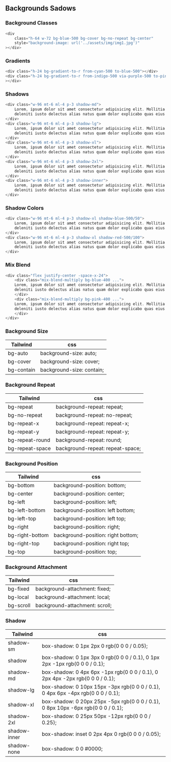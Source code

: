 ## Backgrounds Sadows

### Background Classes

```c
<div
    class="h-64 w-72 bg-blue-500 bg-cover bg-no-repeat bg-center"
    style="background-image: url('../assets/img/img1.jpg')"
></div>
```

### Gradients

```c
<div class="h-24 bg-gradient-to-r from-cyan-500 to-blue-500"></div>
<div class="h-24 bg-gradient-to-r from-indigo-500 via-purple-500 to-pink-500"
></div>
```

### Shadows

```c
<div class="w-96 mt-6 ml-4 p-3 shadow-md">
    Lorem, ipsum dolor sit amet consectetur adipisicing elit. Mollitia minus
    deleniti iusto delectus alias natus quam dolor explicabo quas eius!
</div>
<div class="w-96 mt-6 ml-4 p-3 shadow-lg">
    Lorem, ipsum dolor sit amet consectetur adipisicing elit. Mollitia minus
    deleniti iusto delectus alias natus quam dolor explicabo quas eius!
</div>
<div class="w-96 mt-6 ml-4 p-3 shadow-xl">
    Lorem, ipsum dolor sit amet consectetur adipisicing elit. Mollitia minus
    deleniti iusto delectus alias natus quam dolor explicabo quas eius!
</div>
<div class="w-96 mt-6 ml-4 p-3 shadow-2xl">
    Lorem, ipsum dolor sit amet consectetur adipisicing elit. Mollitia minus
    deleniti iusto delectus alias natus quam dolor explicabo quas eius!
</div>
<div class="w-96 mt-6 ml-4 p-3 shadow-inner">
    Lorem, ipsum dolor sit amet consectetur adipisicing elit. Mollitia minus
    deleniti iusto delectus alias natus quam dolor explicabo quas eius!
</div>
```

### Shadow Colors

```c
<div class="w-96 mt-6 ml-4 p-3 shadow-xl shadow-blue-500/50">
    Lorem, ipsum dolor sit amet consectetur adipisicing elit. Mollitia minus
    deleniti iusto delectus alias natus quam dolor explicabo quas eius!
</div>
<div class="w-96 mt-6 ml-4 p-3 shadow-xl shadow-red-500/100">
    Lorem, ipsum dolor sit amet consectetur adipisicing elit. Mollitia minus
    deleniti iusto delectus alias natus quam dolor explicabo quas eius!
</div>
```

### Mix Blend

```c
<div class="flex justify-center -space-x-24">
    <div class="mix-blend-multiply bg-blue-400 ...">
    Lorem, ipsum dolor sit amet consectetur adipisicing elit. Mollitia minus
    deleniti iusto delectus alias natus quam dolor explicabo quas eius!
    </div>
    <div class="mix-blend-multiply bg-pink-400 ...">
    Lorem, ipsum dolor sit amet consectetur adipisicing elit. Mollitia minus
    deleniti iusto delectus alias natus quam dolor explicabo quas eius!
    </div>
</div>
```

### Background Size

| Tailwind   | css                       |
| ---------- | ------------------------- |
| bg-auto    | background-size: auto;    |
| bg-cover   | background-size: cover;   |
| bg-contain | background-size: contain; |

### Background Repeat

| Tailwind        | css                              |
| --------------- | -------------------------------- |
| bg-repeat       | background-repeat: repeat;       |
| bg-no-repeat    | background-repeat: no-repeat;    |
| bg-repeat-x     | background-repeat: repeat-x;     |
| bg-repeat-y     | background-repeat: repeat-y;     |
| bg-repeat-round | background-repeat: round;        |
| bg-repeat-space | background-repeat: repeat-space; |

### Background Position

| Tailwind        | css                                |
| --------------- | ---------------------------------- |
| bg-bottom       | background-position: bottom;       |
| bg-center       | background-position: center;       |
| bg-left         | background-position: left;         |
| bg-left-bottom  | background-position: left bottom;  |
| bg-left-top     | background-position: left top;     |
| bg-right        | background-position: right;        |
| bg-right-bottom | background-position: right bottom; |
| bg-right-top    | background-position: right top;    |
| bg-top          | background-position: top;          |

### Background Attachment

| Tailwind  | css                            |
| --------- | ------------------------------ |
| bg-fixed  | background-attachment: fixed;  |
| bg-local  | background-attachment: local;  |
| bg-scroll | background-attachment: scroll; |

### Shadow

| Tailwind     | css                                                                              |
| ------------ | -------------------------------------------------------------------------------- |
| shadow-sm    | box-shadow: 0 1px 2px 0 rgb(0 0 0 / 0.05);                                       |
| shadow       | box-shadow: 0 1px 3px 0 rgb(0 0 0 / 0.1), 0 1px 2px -1px rgb(0 0 0 / 0.1);       |
| shadow-md    | box-shadow: 0 4px 6px -1px rgb(0 0 0 / 0.1), 0 2px 4px -2px rgb(0 0 0 / 0.1);    |
| shadow-lg    | box-shadow: 0 10px 15px -3px rgb(0 0 0 / 0.1), 0 4px 6px -4px rgb(0 0 0 / 0.1);  |
| shadow-xl    | box-shadow: 0 20px 25px -5px rgb(0 0 0 / 0.1), 0 8px 10px -6px rgb(0 0 0 / 0.1); |
| shadow-2xl   | box-shadow: 0 25px 50px -12px rgb(0 0 0 / 0.25);                                 |
| shadow-inner | box-shadow: inset 0 2px 4px 0 rgb(0 0 0 / 0.05);                                 |
| shadow-none  | box-shadow: 0 0 #0000;                                                           |
